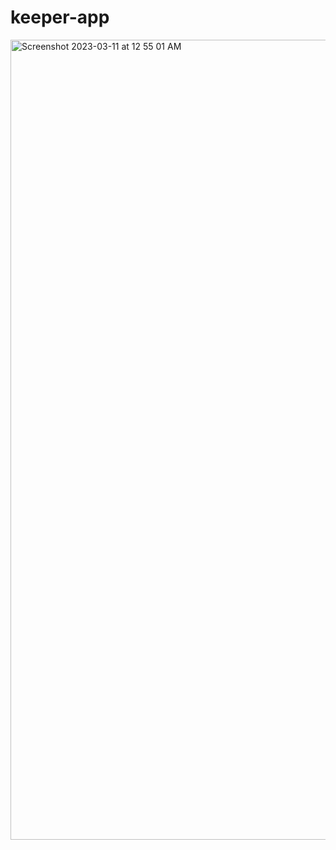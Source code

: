 # keeper-app

<img width="1280" alt="Screenshot 2023-03-11 at 12 55 01 AM" src="https://user-images.githubusercontent.com/64096661/224415029-d8aadbdf-291a-4ec8-b819-850d30f0638d.png">
